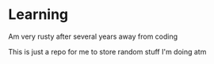 # Learning
Am very rusty after several years away from coding

This is just a repo for me to store random stuff I'm doing atm
